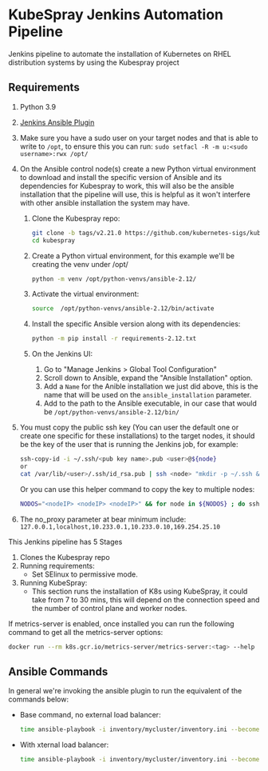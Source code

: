 # KubeSpray Jenkins Automation Pipeline

Jenkins pipeline to automate the installation of Kubernetes on RHEL distribution systems by using the Kubespray project

## Requirements

1. Python 3.9
1. [Jenkins Ansible Plugin](https://plugins.jenkins.io/ansible/)

1. Make sure you have a sudo user on your target nodes and that is able to write to `/opt`, to ensure this you can run:
      `sudo setfacl -R -m u:<sudo username>:rwx /opt/`

1. On the Ansible control node(s) create a new Python virtual environment to download and install the specific version of Ansible and its dependencies for Kubespray to work, this will also be the ansible installation that the pipeline will use, this is helpful as it won't interfere with other ansible installation the system may have.
   1. Clone the Kubespray repo:

      ```bash
      git clone -b tags/v2.21.0 https://github.com/kubernetes-sigs/kubespray.git
      cd kubespray
      ```

   1. Create a Python virtual environment,  for this example we'll be creating the venv under /opt/

      ```bash
      python -m venv /opt/python-venvs/ansible-2.12/
      ```

   1. Activate the virtual environment:

      ```bash
      source  /opt/python-venvs/ansible-2.12/bin/activate
      ```

   1. Install the specific Ansible version along with its dependencies:

      ```bash
      python -m pip install -r requirements-2.12.txt
      ```

   1. On the Jenkins UI:
      1. Go to "Manage Jenkins > Global Tool Configuration"
      1. Scroll down to Ansible, expand the "Ansible Installation" option.
      1. Add a `Name` for the Anible installation we just did above, this is the name that will be used on the `ansible_installation` parameter.
      1. Add to the path to the Ansible executable, in our case that would be  `/opt/python-venvs/ansible-2.12/bin/`

1. You must copy the public ssh key (You can user the default one or create one specific for these installations) to the target nodes, it should be the key of the user that is running the Jenkins job, for example:

   ```bash
   ssh-copy-id -i ~/.ssh/<pub key name>.pub <user>@${node}
   or
   cat /var/lib/<user>/.ssh/id_rsa.pub | ssh <node> "mkdir -p ~/.ssh && cat >> ~/.ssh/authorized_keys"
   ```

   Or you can use this helper command to copy the key to multiple nodes:

   ```bash
   NODOS="<nodeIP> <nodeIP> <nodeIP>" && for node in ${NODOS} ; do ssh-copy-id -i ~/.ssh/<pub key name>.pub <user>@${node} -o StrictHostKeyChecking=no -o UserKnownHostsFile=/dev/null ; done
   ```

1. The no_proxy parameter at bear minimum include:
   `127.0.0.1,localhost,10.233.0.1,10.233.0.10,169.254.25.10`

This Jenkins pipeline has 5 Stages

1. Clones the Kubespray repo
1. Running requirements:
   - Set SElinux to permissive mode.
1. Running KubeSpray:
   - This section runs the installation of K8s using KubeSpray, it could take from 7 to 30 mins, this will depend on the connection speed and the number of control plane and worker nodes.

If metrics-server is enabled, once installed you can run the following command to get all the metrics-server options:

```bash
docker run --rm k8s.gcr.io/metrics-server/metrics-server:<tag> --help
```

## Ansible Commands

In general we're invoking the ansible plugin to run the equivalent of the commands below:

- Base command, no external load balancer:

   ```bash
   time ansible-playbook -i inventory/mycluster/inventory.ini --become --become-user=root cluster.yml -K --extra-vars="http_proxy=<proxy node> https_proxy=<proxy node> no_proxy=127.0.0.1,localhost,10.233.0.1,169.254.25.10,<add the rest of nodes you need exclude> kube_proxy_mode=iptables dashboard_enabled=<default value> metrics_server_enabled=<default value> helm_enabled=<default value>" -v
   ```

- With xternal load balancer:

   ```bash
   time ansible-playbook -i inventory/mycluster/inventory.ini --become --become-user=root cluster.yml -K --extra-vars="http_proxy=<proxy node> https_proxy=<proxy node> no_proxy=127.0.0.1,localhost,10.233.0.1,169.254.25.10,<add the rest of nodes you need exclude> kube_proxy_mode=iptables dashboard_enabled=<default value> metrics_server_enabled=<default value> helm_enabled=<default value>" -v
   ```
